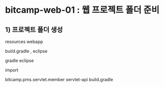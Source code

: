 # bitcamp-web-01 : 웹 프로젝트 폴더 준비

## 1) 프로젝트 폴더 생성



resources
webapp

build.gradle  ,  eclipse

gradle eclipse

import

bitcamp.pms.servlet.member
 servlet-api 
build.gradle
